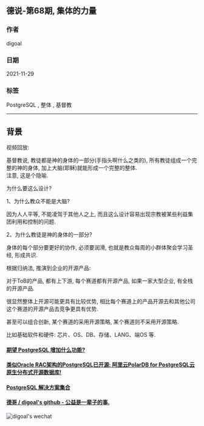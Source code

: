 ## 德说-第68期, 集体的力量   
                
### 作者                
digoal                
                
### 日期                
2021-11-29               
                
### 标签             
PostgreSQL , 整体 , 基督教          
              
----              
              
## 背景              
视频回放:     
  
基督教说, 教徒都是神的身体的一部分(手指头啊什么之类的), 所有教徒组成一个完整的神的身体, 加上大脑(耶稣)就能形成一个完整的整体.   
注意, 这是个隐喻.    
  
为什么要这么设计?    
  
1、为什么教众不能是大脑?  
  
因为人人平等, 不能凌驾于其他人之上, 而且这么设计容易出现宗教被某些利益集团利用和控制的问题.    
  
2、为什么教徒是神的身体的一部分?  
  
身体的每个部分要更好的协作, 必须要润滑, 也就是教众每周的小群体聚会学习圣经, 形成共识.   
  
根据归纳法, 推演到企业的开源产品:  
  
对于ToB的产品, 都有上下游, 每个赛道都有开源产品, 如果一家大型企业, 有全栈的开源产品.   
  
很显然整体上开源可能更具有比较优势, 相比每个赛道上的产品开源去和其他公司这个赛道的开源产品去竞争更具有优势.   
  
甚至可以组合创新, 某个赛道的采用开源策略, 某个赛道则不采用开源策略.   
  
比如基础软件和硬件: 芯片、OS、DB、存储、LANG、端OS 等.    
  
  
#### [期望 PostgreSQL 增加什么功能?](https://github.com/digoal/blog/issues/76 "269ac3d1c492e938c0191101c7238216")
  
  
#### [类似Oracle RAC架构的PostgreSQL已开源: 阿里云PolarDB for PostgreSQL云原生分布式开源数据库!](https://github.com/ApsaraDB/PolarDB-for-PostgreSQL "57258f76c37864c6e6d23383d05714ea")
  
  
#### [PostgreSQL 解决方案集合](https://yq.aliyun.com/topic/118 "40cff096e9ed7122c512b35d8561d9c8")
  
  
#### [德哥 / digoal's github - 公益是一辈子的事.](https://github.com/digoal/blog/blob/master/README.md "22709685feb7cab07d30f30387f0a9ae")
  
  
![digoal's wechat](../pic/digoal_weixin.jpg "f7ad92eeba24523fd47a6e1a0e691b59")
  
